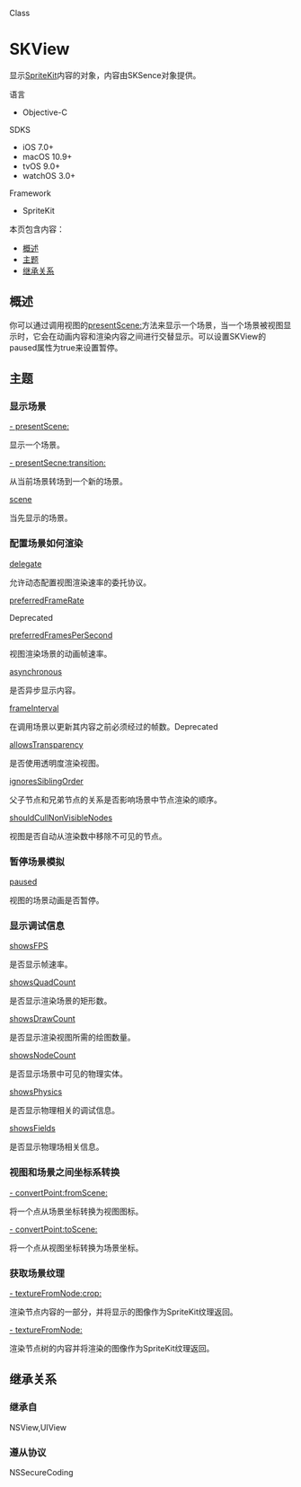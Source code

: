 Class

# SKView
显示[SpriteKit](https://github.com/Joker-388/SpriteKit-Chinese-Documentation/blob/master/README.md)内容的对象，内容由SKSence对象提供。

语言
- Objective-C

SDKS
- iOS 7.0+
- macOS 10.9+
- tvOS 9.0+
- watchOS 3.0+

Framework
- SpriteKit

本页包含内容：
- [概述](#overview)
- [主题](#topics)
- [继承关系](#Relationships)

<a name="overview"></a>
## 概述

你可以通过调用视图的[presentScene:](https://github.com/Joker-388/SpriteKit-Chinese-Documentation/blob/master/02presentScene.md)方法来显示一个场景，当一个场景被视图显示时，它会在动画内容和渲染内容之间进行交替显示。可以设置SKView的paused属性为true来设置暂停。

<a name="topics"></a>
## 主题

### 显示场景

<a name="presentScene"></a>
[- presentScene:](https://github.com/Joker-388/SpriteKit-Chinese-Documentation/blob/master/02presentScene.md)

显示一个场景。

[- presentSecne:transition:](https://github.com/Joker-388/SpriteKit-Chinese-Documentation/blob/master/03presentScene:transition:.md)

从当前场景转场到一个新的场景。

[scene](https://github.com/Joker-388/SpriteKit-Chinese-Documentation/blob/master/04scene.md)

当先显示的场景。

### 配置场景如何渲染

[delegate](https://github.com/Joker-388/SpriteKit-Chinese-Documentation/blob/master/05SKViewDelegate.md)

允许动态配置视图渲染速率的委托协议。

[preferredFrameRate]()

Deprecated

[preferredFramesPerSecond]()

视图渲染场景的动画帧速率。

[asynchronous]()

是否异步显示内容。

[frameInterval]()

在调用场景以更新其内容之前必须经过的帧数。Deprecated

[allowsTransparency]()

是否使用透明度渲染视图。

[ignoresSiblingOrder]()

父子节点和兄弟节点的关系是否影响场景中节点渲染的顺序。

[shouldCullNonVisibleNodes]()

视图是否自动从渲染数中移除不可见的节点。

### 暂停场景模拟

[paused]()

视图的场景动画是否暂停。

### 显示调试信息

[showsFPS]()

是否显示帧速率。

[showsQuadCount]()

是否显示渲染场景的矩形数。

[showsDrawCount]()

是否显示渲染视图所需的绘图数量。

[showsNodeCount]()

是否显示场景中可见的物理实体。

[showsPhysics]()

是否显示物理相关的调试信息。

[showsFields]()

是否显示物理场相关信息。

### 视图和场景之间坐标系转换

[- convertPoint:fromScene:]()

将一个点从场景坐标转换为视图图标。

[- convertPoint:toScene:]()

将一个点从视图坐标转换为场景坐标。

### 获取场景纹理

[- textureFromNode:crop:]()

渲染节点内容的一部分，并将显示的图像作为SpriteKit纹理返回。

[- textureFromNode:]()

渲染节点树的内容并将渲染的图像作为SpriteKit纹理返回。

<a name="Relationships"></a>
## 继承关系

### 继承自

NSView,UIView

### 遵从协议

NSSecureCoding
